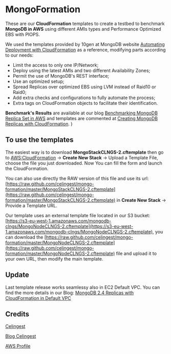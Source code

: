 MongoFormation
==============

These are our **CloudFormation** templates to create a testbed to benchmark **MongoDB in AWS** using different AMIs types and Performance Optimized EBS with PIOPS.

We used the templates provided by 10gen at MongoDB website [Automating Deployment with CloudFormation](http://www.mongodb.org/display/DOCS/Automating+Deployment+with+CloudFormation) as a reference, modifying parts according to our needs:

* Limit the access to only one IP/Network;
* Deploy using the latest AMIs and two different Availability Zones;
* Permit the use of MongoDB's REST interface;
* Use an optimized setup;
* Spread Replicas over optimized EBS using LVM instead of Raid10 or Raid0;
* Add extra checks and configurations to fully automate the process;
* Extra tags on CloudFormation objects to facilitate their identification.

**Benchmark's Results** are available at our blog [Benchmarking MongoDB Replica Set in AWS](http://blog.celingest.com/en/2013/02/01/benchmarking-mongodb-replica-aws/) and templates are commented at [Creating MongoDB Replicas with CloudFormation](http://blog.celingest.com/en/2013/02/01/creating-mongodb-replicas-with-cloudformation/). )

To use the templates
--------------------

The easiest way is to download **MongoStackCLNGS-2.cftemplate** then go to [AWS:CloudFormation](https://console.aws.amazon.com/cloudformation/home) -> **Create New Stack** -> Upload a Template File, choose the file you just downloaded. Now You can fill the form and launch the CloudFormation.

You can also use directly the RAW version of this file and use its url: [https://raw.github.com/celingest/mongo-formation/master/MongoStackCLNGS-2.cftemplate](https://raw.github.com/celingest/mongo-formation/master/MongoStackCLNGS-2.cftemplate) in **Create New Stack** -> Provide a Template URL.

Our template uses an external template file located in our S3 bucket: [https://s3-eu-west-1.amazonaws.com/mongodb-clngs/MongoNodeCLNGS-2.cftemplate](https://s3-eu-west-1.amazonaws.com/mongodb-clngs/MongoNodeCLNGS-2.cftemplate), you can download the [https://raw.github.com/celingest/mongo-formation/master/MongoNodeCLNGS-2.cftemplate](https://raw.github.com/celingest/mongo-formation/master/MongoNodeCLNGS-2.cftemplate) file and upload it to your own URL, then modify the main template.

Update
------

Last template release works seamlessy also in EC2 Default VPC. You can find the more details in our Blog: [MongoDB 2.4 Replicas with CloudFormation in Default VPC](http://blog.celingest.com/en/2013/07/05/mongodb-2-4-replicas-cloudformation-default-vpc/)

Credits
-------

[Celingest](http://celingest.com/en)

[Blog Celingest](http://blog.celingest.com/en)

[AWS Profile](http://www.aws-partner-directory.com/PartnerDirectory/PartnerDetail?id=9125)




